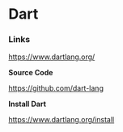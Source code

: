 # Dart 

### Links

https://www.dartlang.org/

**Source Code**

https://github.com/dart-lang

**Install Dart**

https://www.dartlang.org/install


